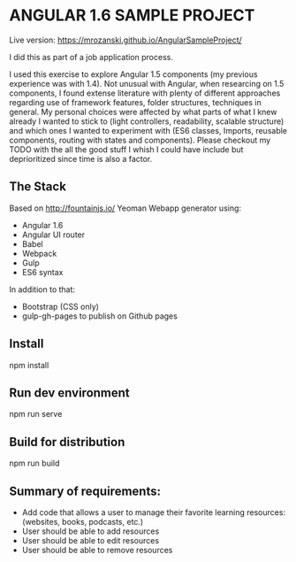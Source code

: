 ANGULAR 1.6 SAMPLE PROJECT
==========================

Live version: https://mrozanski.github.io/AngularSampleProject/


I did this as part of a job application process.

I used this exercise to explore Angular 1.5 components (my previous experience was with 1.4).
Not unusual with Angular, when researcing on 1.5 components, I found extense literature with plenty of different approaches regarding use of framework features, folder structures, techniques in general.
My personal choices were affected by what parts of what I knew already I wanted to stick to (light controllers, readability, scalable structure) and which ones I wanted to experiment with (ES6 classes, Imports, reusable components, routing with states and components).
Please checkout my TODO with the all the good stuff I whish I could have include but deprioritized since time is also a factor.

## The Stack

Based on http://fountainjs.io/ Yeoman Webapp generator using:

* Angular 1.6
* Angular UI router
* Babel
* Webpack
* Gulp
* ES6 syntax

In addition to that:

* Bootstrap (CSS only)
* gulp-gh-pages to publish on Github pages

## Install

npm install

## Run dev environment
 
 npm run serve

## Build for distribution

npm run build


## Summary of requirements:

* Add code that allows a user to manage their favorite learning resources: (websites, books, podcasts, etc.)
* User should be able to add resources
* User should be able to edit resources
* User should be able to remove resources
